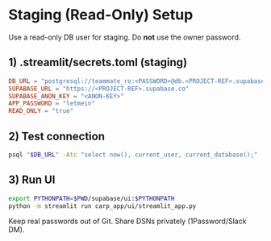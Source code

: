 # Staging (Read-Only) Setup

Use a read-only DB user for staging. Do **not** use the owner password.

## 1) .streamlit/secrets.toml (staging)
```toml
DB_URL = "postgresql://teammate_ro:<PASSWORD>@db.<PROJECT-REF>.supabase.co:5432/postgres?sslmode=require"
SUPABASE_URL = "https://<PROJECT-REF>.supabase.co"
SUPABASE_ANON_KEY = "<ANON-KEY>"
APP_PASSWORD = "letmein"
READ_ONLY = "true"
```

## 2) Test connection
```bash
psql "$DB_URL" -Atc "select now(), current_user, current_database();"
```

## 3) Run UI
```bash
export PYTHONPATH=$PWD/supabase/ui:$PYTHONPATH
python -m streamlit run carp_app/ui/streamlit_app.py
```

Keep real passwords out of Git. Share DSNs privately (1Password/Slack DM).
